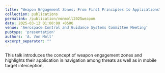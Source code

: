 ```yaml
---
title: "Weapon Engagement Zones: From First Principles to Applications"
collection: publications
permalink: /publication/vonmoll2025weapon
date: 2025-03-12 01:00:00 +0500
venue: 'Aerospace Control and Guidance Systems Committee Meeting'
pubtype: 'presentation'
authors: 'A. Von Moll'
excerpt_separator: ""
---
```

This talk introduces the concept of weapon engagement zones and highlights their application in navigation among threats as well as in mobile target interception.

